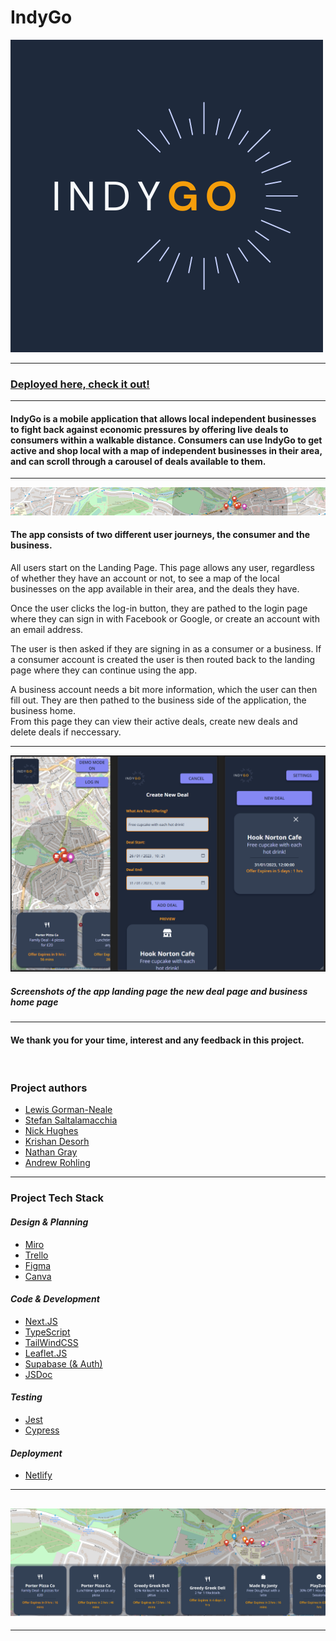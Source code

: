 # **IndyGo**

![IndyGo Logo](./public/logo.png)

---

### [Deployed here, check it out!](https://indygo.netlify.app/)

---

#### IndyGo is a mobile application that allows local independent businesses to fight back against economic pressures by offering live deals to consumers within a walkable distance. Consumers can use IndyGo to get active and shop local with a map of independent businesses in their area, and can scroll through a carousel of deals available to them.

---

![Map Banner](./public/IndyDeployedMap.png)

#### The app consists of two different user journeys, the consumer and the business.

All users start on the Landing Page. This page allows any user, regardless of whether they have an account or not, to see a map of the local businesses on the app available in their area, and the deals they have.

Once the user clicks the log-in button, they are pathed to the login page where they can sign in with Facebook or Google, or create an account with an email address.

The user is then asked if they are signing in as a consumer or a business. If a consumer account is created the user is then routed back to the landing page where they can continue using the app.

A business account needs a bit more information, which the user can then fill out. They are then pathed to the business side of the application, the business home.  
From this page they can view their active deals, create new deals and delete deals if neccessary.

---

![Deployed App Screenshots](./public/IndyDeployed.png)

##### _Screenshots of the app **landing page** the **new deal page** and **business home page**_

---

#### We thank you for your time, interest and any feedback in this project.

<br>

### Project authors

- [Lewis Gorman-Neale](https://github.com/lewisgormanneale)
- [Stefan Saltalamacchia](https://github.com/OmertaDevs)
- [Nick Hughes](https://github.com/Mrbusy13)
- [Krishan Desorh](https://github.com/kdesorh14)
- [Nathan Gray](https://github.com/november-golf)
- [Andrew Rohling](https://github.com/AndyRoo0)

---

### Project Tech Stack

#### _Design & Planning_

- [Miro](https://miro.com/)
- [Trello](https://trello.com/)
- [Figma](https://www.figma.com)
- [Canva](https://www.canva.com/)

#### _Code & Development_

- [Next.JS](https://nextjs.org/)
- [TypeScript](https://www.typescriptlang.org/)
- [TailWindCSS](https://tailwindcss.com/)
- [Leaflet.JS](https://leafletjs.com/)
- [Supabase (& Auth)](https://supabase.com/)
- [JSDoc](https://jsdoc.app/)

#### _Testing_

- [Jest](https://jestjs.io/)
- [Cypress](https://www.cypress.io/)

#### _Deployment_

- [Netlify](https://www.netlify.com/)

---

## ![Map Banner](./public/IndyDeployedBanner.png)

---
